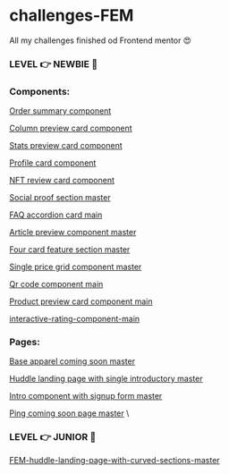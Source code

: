# challenges-FEM 
All my challenges finished od Frontend mentor  😍


### LEVEL 👉  NEWBIE :yellow_heart:

### Components:


[Order summary component](https://dovelm.github.io/FEM-order-summary-component/)

[Column preview card component](https://dovelm.github.io/FEM-column-preview-card-component-main/)

[Stats preview card component](https://dovelm.github.io/FEM-stats-preview-card-component-main/)

[Profile card component](https://dovelym.github.io/FEM-profile-card-component-main/)

[NFT review card component](https://dovelm.github.io/FEM-nft-preview-card-component-main/)

[Social proof section master](https://dovelm.github.io/FEM-social-proof-section-master/)

[FAQ accordion card main](https://dovelm.github.io/FEM-faq-accordion-card-main/)

[Article preview component master](https://dovelm.github.io/FEM-article-preview-component-master/)

[Four card feature section master](https://dovelm.github.io/FEM-four-card-feature-section-master/)

[Single price grid component master](https://dovelm.github.io/FEM-single-price-grid-component-master/)

[Qr code component main](https://dovelm.github.io/FEM-qr-code-component-main/)

[Product preview card component main](https://dovelm.github.io/FEM-product-preview-card-component-main/)

[interactive-rating-component-main](https://dovelm.github.io/FEM-interactive-rating-component-main/)


### Pages:

[Base apparel coming soon master](https://dovelm.github.io/FEM-base-apparel-coming-soon-master/)

[Huddle landing page with single introductory master](https://dovelm.github.io/FEM-huddle-landing-page-with-single-introductory-section-master/)

[Intro component with signup form master](https://dovelm.github.io/FEM-intro-component-with-signup-form-master/)

[Ping coming soon page master](https://dovelm.github.io/FEM-ping-coming-soon-page-master/)
\

### LEVEL 👉  JUNIOR 🧡

[FEM-huddle-landing-page-with-curved-sections-master](https://dovelm.github.io/FEM-huddle-landing-page-with-curved-sections-master/)















